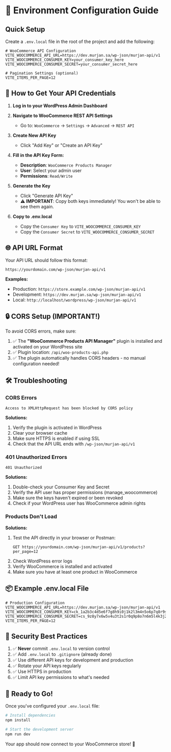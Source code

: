 # 🔐 Environment Configuration Guide

## Quick Setup

Create a `.env.local` file in the root of the project and add the following:

```env
# WooCommerce API Configuration
VITE_WOOCOMMERCE_API_URL=https://dev.murjan.sa/wp-json/murjan-api/v1
VITE_WOOCOMMERCE_CONSUMER_KEY=your_consumer_key_here
VITE_WOOCOMMERCE_CONSUMER_SECRET=your_consumer_secret_here

# Pagination Settings (optional)
VITE_ITEMS_PER_PAGE=12
```

## 📝 How to Get Your API Credentials

1. **Log in to your WordPress Admin Dashboard**

2. **Navigate to WooCommerce REST API Settings**
   - Go to: `WooCommerce` → `Settings` → `Advanced` → `REST API`

3. **Create New API Key**
   - Click "Add Key" or "Create an API Key"

4. **Fill in the API Key Form:**
   - **Description**: `WooCommerce Products Manager`
   - **User**: Select your admin user
   - **Permissions**: `Read/Write`

5. **Generate the Key**
   - Click "Generate API Key"
   - **⚠️ IMPORTANT**: Copy both keys immediately! You won't be able to see them again.

6. **Copy to .env.local**
   - Copy the `Consumer Key` to `VITE_WOOCOMMERCE_CONSUMER_KEY`
   - Copy the `Consumer Secret` to `VITE_WOOCOMMERCE_CONSUMER_SECRET`

## 🌐 API URL Format

Your API URL should follow this format:

```
https://yourdomain.com/wp-json/murjan-api/v1
```

**Examples:**
- Production: `https://store.example.com/wp-json/murjan-api/v1`
- Development: `https://dev.murjan.sa/wp-json/murjan-api/v1`
- Local: `http://localhost/wordpress/wp-json/murjan-api/v1`

## 🔒 CORS Setup (IMPORTANT!)

To avoid CORS errors, make sure:

1. ✅ The **"WooCommerce Products API Manager"** plugin is installed and activated on your WordPress site
2. ✅ Plugin location: `/api/woo-products-api.php`
3. ✅ The plugin automatically handles CORS headers - no manual configuration needed!

## 🛠️ Troubleshooting

### CORS Errors

```
Access to XMLHttpRequest has been blocked by CORS policy
```

**Solutions:**
1. Verify the plugin is activated in WordPress
2. Clear your browser cache
3. Make sure HTTPS is enabled if using SSL
4. Check that the API URL ends with `/wp-json/murjan-api/v1`

### 401 Unauthorized Errors

```
401 Unauthorized
```

**Solutions:**
1. Double-check your Consumer Key and Secret
2. Verify the API user has proper permissions (manage_woocommerce)
3. Make sure the keys haven't expired or been revoked
4. Check if your WordPress user has WooCommerce admin rights

### Products Don't Load

**Solutions:**
1. Test the API directly in your browser or Postman:
   ```
   GET https://yourdomain.com/wp-json/murjan-api/v1/products?per_page=12
   ```
2. Check WordPress error logs
3. Verify WooCommerce is installed and activated
4. Make sure you have at least one product in WooCommerce

## 📦 Example .env.local File

```env
# Production Configuration
VITE_WOOCOMMERCE_API_URL=https://dev.murjan.sa/wp-json/murjan-api/v1
VITE_WOOCOMMERCE_CONSUMER_KEY=ck_1a2b3c4d5e6f7g8h9i0j1k2l3m4n5o6p7q8r9s0t
VITE_WOOCOMMERCE_CONSUMER_SECRET=cs_9z8y7x6w5v4u3t2s1r0q9p8o7n6m5l4k3j2i1h0g
VITE_ITEMS_PER_PAGE=12
```

## 🔐 Security Best Practices

1. ✅ **Never** commit `.env.local` to version control
2. ✅ Add `.env.local` to `.gitignore` (already done)
3. ✅ Use different API keys for development and production
4. ✅ Rotate your API keys regularly
5. ✅ Use HTTPS in production
6. ✅ Limit API key permissions to what's needed

## 🚀 Ready to Go!

Once you've configured your `.env.local` file:

```bash
# Install dependencies
npm install

# Start the development server
npm run dev
```

Your app should now connect to your WooCommerce store! 🎉

